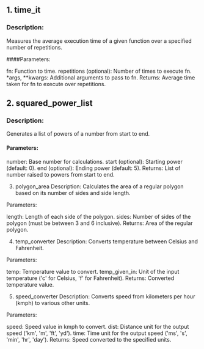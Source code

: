 ## 1. time_it
### Description:
Measures the average execution time of a given function over a specified number of repetitions.

####Parameters:

fn: Function to time.
repetitions (optional): Number of times to execute fn.
*args, **kwargs: Additional arguments to pass to fn.
Returns:
Average time taken for fn to execute over repetitions.

## 2. squared_power_list
### Description:
Generates a list of powers of a number from start to end.

#### Parameters:

number: Base number for calculations.
start (optional): Starting power (default: 0).
end (optional): Ending power (default: 5).
Returns:
List of number raised to powers from start to end.

3. polygon_area
Description:
Calculates the area of a regular polygon based on its number of sides and side length.

Parameters:

length: Length of each side of the polygon.
sides: Number of sides of the polygon (must be between 3 and 6 inclusive).
Returns:
Area of the regular polygon.

4. temp_converter
Description:
Converts temperature between Celsius and Fahrenheit.

Parameters:

temp: Temperature value to convert.
temp_given_in: Unit of the input temperature ('c' for Celsius, 'f' for Fahrenheit).
Returns:
Converted temperature value.

5. speed_converter
Description:
Converts speed from kilometers per hour (kmph) to various other units.

Parameters:

speed: Speed value in kmph to convert.
dist: Distance unit for the output speed ('km', 'm', 'ft', 'yd').
time: Time unit for the output speed ('ms', 's', 'min', 'hr', 'day').
Returns:
Speed converted to the specified units.
